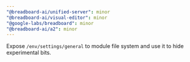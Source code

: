 ```yaml
---
"@breadboard-ai/unified-server": minor
"@breadboard-ai/visual-editor": minor
"@google-labs/breadboard": minor
"@breadboard-ai/a2": minor
---
```


Expose `/env/settings/general` to module file system and use it to hide
experimental bits.
